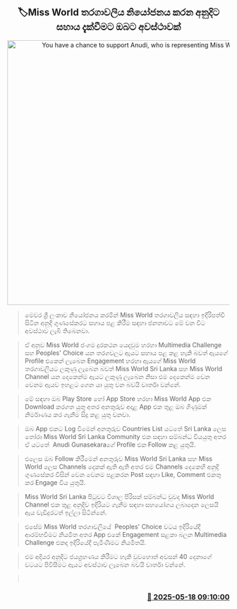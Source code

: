 <p align='center'><b><h2 align='center' title='You have a chance to support Anudi, who is representing Miss World.'>🏷Miss World තරගාවලිය නියෝජනය කරන අනුදිට සහාය දැක්වීමට ඔබට අවස්ථාවක්</h2></b></p>
<p align='center'><img src='https://helakuru.sgp1.cdn.digitaloceanspaces.com/esana/images/lib/anudi-gunasekara-miss-world.jpg' width='600' alt='You have a chance to support Anudi, who is representing Miss World.'></p>

> මෙවර ශ්‍රී ලංකාව නියෝජනය කරමින් Miss World තරගාවලිය සඳහා ඉදිරිපත්වී සිටින අනුදි ගුණසේකරට සහාය පළ කිරීම සඳහා ජනතාවට මේ වන විට අවස්ථාව ලැබී තිබෙනවා.

> ඒ අනුව Miss World ජංගම දුරකථන යෙදවුම හරහා Multimedia Challenge සහ Peoples' Choice යන තරගවලට ඇයට සහාය පළ කළ හැකි බවත් ඇයගේ Profile එකෙන් ලැබෙන Engagement හරහා ඇයගේ Miss World තරගාවලියට ලකුණු ලැබෙන බවත් Miss World Sri Lanka සහ Miss World Channel යන දෙකෙන්ම ඇයට ලකුණු ලැබෙන නිසා එම දෙකෙන්ම වෙන වෙනම ඇයව ඉහළට ගෙන යා යුතු වන බවයි වාර්තා වන්නේ.

> මේ සඳහා ඔබ Play Store හෝ App Store හරහා Miss World App එක Download කරගත යුතු අතර අනතුරුව අදාළ App එක තුළ ඔබ ගිණුමක් නිර්මාණය කර ගැනීම සිදු කළ යුතු වනවා.  

> ඔබ App එකට Log වීමෙන් අනතුරුව Countries List යටතේ Sri Lanka ලෙස තෝරා Miss World Sri Lanka Community එක සඳහා සම්බන්ධ වියයුතු අතර ඒ යටතේ  Anudi Gunasekaraගේ Profile එක Follow කළ යුතුයි.

> එලෙස ඔබ Follow කිරීමෙන් අනතුරුව Miss World Sri Lanka සහ Miss World ලෙස Channels දෙකක් ඇති ඇති අතර එම Channels දෙකෙහි අනුදි ගුණසේකර විසින් වෙන වෙනම පළකරන Post සඳහා Like, Comment එකතු කර Engage විය යුතුයි.

> Miss World Sri Lanka පිටුවට විශාල පිරිසක් සම්බන්ධ වුවද Miss World Channel එක තුළ අනුදිව ඉදිරියට ගැනීම සඳහා සහයෝගය ‍ලබාදෙන ලෙසයි ඇය වැඩිදුරටත් ඉල්ලා සිටින්නේ.

> එසේම Miss World තරගාවලියේ  Peoples' Choice වටය ඉදිරියේදී ආරම්භවීමට නියමිත අතර App එකේ Engagement සළකා බලන Multimedia Challenge එකද ඉදිරි‍යේදී පැමිණීමට නියමිතයි. 

> එම අදියර අනුදිට ජයග්‍රහණය කිරීමට හැකි වුවහොත් අවසන් 40 දෙනාගේ වටයට පිවිසීමට ඇයට අවස්ථාව ලැබෙන බවයි වාර්තා වන්නේ.

>  



<h3 align='right'><a href='https://www.helakuru.lk/esana/p/110187/'>📅 2025-05-18 09:10:00</a></h3>
